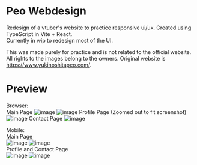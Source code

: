 # Peo Webdesign
Redesign of a vtuber's website to practice responsive ui/ux. Created using TypeScript in Vite + React.  <br/>
Currently in wip to redesign most of the UI.

This was made purely for practice and is not related to the official website. All rights to the images belong to the owners. Original website is https://www.yukinoshitapeo.com/.

# Preview
Browser: <br/>
Main Page 
![image](https://github.com/user-attachments/assets/82c47e9a-c08e-4e12-b26d-b82e73253d5e)
![image](https://github.com/user-attachments/assets/0c207aa6-aa9a-42fa-b604-999f14fef10e)
Profile Page (Zoomed out to fit screenshot)
![image](https://github.com/user-attachments/assets/ae7bffae-3f55-402f-8edb-a64b914c2e05)
Contact Page
![image](https://github.com/user-attachments/assets/3585d5b0-a93e-45ca-bf84-80346abe0eda)


Mobile: <br/>
Main Page <br/>
![image](https://github.com/user-attachments/assets/1db8b827-ec06-442b-9296-9eb8fa169aed)
![image](https://github.com/user-attachments/assets/e71e555f-480f-4210-9153-c6e54095ee4e) <br/>
Profile and Contact Page <br/>
![image](https://github.com/user-attachments/assets/96479c64-78be-4ae6-be47-7b2beff451fc)
![image](https://github.com/user-attachments/assets/c4f938f6-eeb6-4d31-9360-4b2a0ecdbf14)









